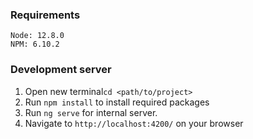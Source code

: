 ### Requirements
    Node: 12.8.0
    NPM: 6.10.2

### Development server

1.  Open new terminal`cd <path/to/project>`
2.  Run `npm install` to install required packages
3.  Run `ng serve` for internal server. 
4.  Navigate to `http://localhost:4200/` on your browser
